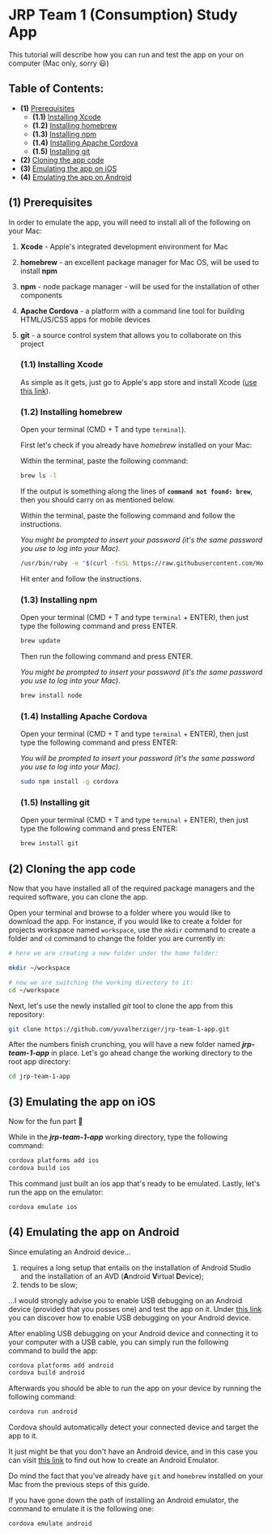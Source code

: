# JRP Team 1 (Consumption) Study App

This tutorial will describe how you can run and test the app on your on computer (Mac only, sorry :smiley:) 

## Table of Contents:

* **(1)** [Prerequisites](https://github.com/yuvalherziger/jrp-team-1-app/blob/master/README.md#1-prerequisites)
  * **(1.1)** [Installing Xcode](https://github.com/yuvalherziger/jrp-team-1-app/blob/master/README.md#11-installing-xcode)
  * **(1.2)** [Installing homebrew](https://github.com/yuvalherziger/jrp-team-1-app/blob/master/README.md#12-installing-homebrew)
  * **(1.3)** [Installing npm](https://github.com/yuvalherziger/jrp-team-1-app/blob/master/README.md#13-installing-npm)
  * **(1.4)** [Installing Apache Cordova](https://github.com/yuvalherziger/jrp-team-1-app/blob/master/README.md#14-installing-apache-cordova)
  * **(1.5)** [Installing git](https://github.com/yuvalherziger/jrp-team-1-app/blob/master/README.md#15-installing-git)
* **(2)** [Cloning the app code](https://github.com/yuvalherziger/jrp-team-1-app/blob/master/README.md#2-cloning-the-app-code) 
* **(3)** [Emulating the app on iOS](https://github.com/yuvalherziger/jrp-team-1-app/blob/master/README.md#3-emulating-the-app-on-ios) 
* **(4)** [Emulating the app on Android](https://github.com/yuvalherziger/jrp-team-1-app/blob/master/README.md#4-emulating-the-app-on-android)

## (1) Prerequisites

In order to emulate the app, you will need to install all of the following on your Mac:

1. **Xcode** - Apple's integrated development environment for Mac
2. **homebrew** - an excellent package manager for Mac OS, will be used to install **npm**
3. **npm** - node package manager - will be used for the installation of other components
4. **Apache Cordova** - a platform with a command line tool for building HTML/JS/CSS apps for mobile devices
5. **git** - a source control system that allows you to collaborate on this project

    ### (1.1) Installing Xcode
    
    As simple as it gets, just go to Apple's app store and install Xcode ([use this link][app-store-xcode]).

    ### (1.2) Installing homebrew
    
    Open your terminal (CMD + T and type `terminal`).
    
    First let's check if you already have _homebrew_ installed on your Mac:
    
    Within the terminal, paste the following command:
    ```bash
    brew ls -l
    ```
    
    If the output is something along the lines of **`command not found: brew`**, then you should carry on as mentioned below.
    
    Within the terminal, paste the following command and follow the instructions. 
    
    _You might be prompted to insert your password (it's the same password you use to log into your Mac)._
    
    ```bash
    /usr/bin/ruby -e "$(curl -fsSL https://raw.githubusercontent.com/Homebrew/install/master/install)"
    ```
    
    Hit enter and follow the instructions.

    ### (1.3) Installing npm 
    
    Open your terminal (CMD + T and type `terminal` + ENTER), then just type the following command and press ENTER. 
    ```bash
    brew update
    ```
    
    Then run the following command and press ENTER.
    
    _You might be prompted to insert your password (it's the same password you use to log into your Mac)._
    
    ```bash
    brew install node
    ```

    ### (1.4) Installing Apache Cordova
    
    Open your terminal (CMD + T and type `terminal` + ENTER), then just type the following command and press ENTER:
    
    _You will be prompted to insert your password (it's the same password you use to log into your Mac)._
    
    ```bash
    sudo npm install -g cordova
    ```

    ### (1.5) Installing git
    
    Open your terminal (CMD + T and type `terminal` + ENTER), then just type the following command and press ENTER:
    
    ```bash
    brew install git
    ```

## (2) Cloning the app code 

Now that you have installed all of the required package managers and the required software, you can clone the app.
 
Open your terminal and browse to a folder where you would like to download the app. 
For instance, if you would like to create a folder for projects workspace named `workspace`, use the `mkdir` command to create a folder and `cd` command to change the folder you are currently in: 

```bash
# here we are creating a new folder under the home folder:

mkdir ~/workspace

# now we are switching the working directory to it:
cd ~/workspace

```

Next, let's use the newly installed _git_ tool to clone the app from this repository:

```bash
git clone https://github.com/yuvalherziger/jrp-team-1-app.git
```

After the numbers finish crunching, you will have a new folder named _**jrp-team-1-app**_ in place. Let's go ahead change the working directory to the root app directory:

```bash
cd jrp-team-1-app
```

## (3) Emulating the app on iOS

Now for the fun part :tada:

While in the _**jrp-team-1-app**_ working directory, type the following command:

```bash
cordova platforms add ios
cordova build ios
```

This command just built an ios app that's ready to be emulated. Lastly, let's run the app on the emulator:

```bash
cordova emulate ios
```

## (4) Emulating the app on Android

Since emulating an Android device...

1. requires a long setup that entails on the installation of Android Studio and the installation of an AVD (**A**ndroid **V**irtual **D**evice);
2. tends to be slow; 

...I would strongly advise you to enable USB debugging on an Android device (provided that you posses one) and test the app on it. 
Under [this link][usb-debuggin-android] you can discover how to enable USB debugging on your Android device.

After enabling USB debugging on your Android device and connecting it to your computer with a USB cable, you can simply run the following command to build the app:

```bash
cordova platforms add android
cordova build android
```

Afterwards you should be able to run the app on your device by running the following command:
```bash
cordova run android
```

Cordova should automatically detect your connected device and target the app to it.

 
It just might be that you don't have an Android device, and in this case you can visit [this link][android-emulator-mac] to find out how to create an Android Emulator.


Do mind the fact that you've already have `git` and `homebrew` installed on your Mac from the previous steps of this guide.

If you have gone down the path of installing an Android emulator, the command to emulate it is the following one:

```bash
cordova emulate android
```

[usb-debuggin-android]: https://www.kingoapp.com/root-tutorials/how-to-enable-usb-debugging-mode-on-android.htm
[app-store-xcode]: https://itunes.apple.com/us/app/xcode/id497799835?mt=12
[android-emulator-mac]: :https://facebook.github.io/react-native/releases/0.23/docs/android-setup.html
